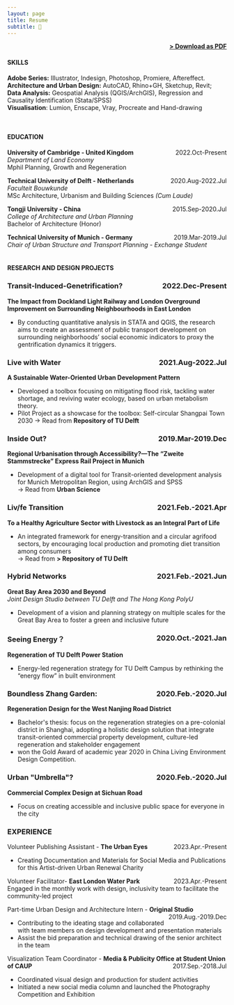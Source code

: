 ```yaml
---
layout: page
title: Resume
subtitle: 📑
---
```


<span style="float: right; "><a href="{{ '/assets/resume.pdf' | prepend: site.baseurl }}"><strong>> Download as PDF</strong></a> </span>
<br>

#### SKILLS
<strong> Adobe Series:</strong> Illustrator, Indesign, Photoshop, Promiere, Aftereffect.
<br><strong> Architecture and Urban Design:</strong> AutoCAD, Rhino+GH, Sketchup, Revit; 
<br><strong> Data Analysis:</strong> Geospatial Analysis (QGIS/ArchGIS), Regression and Causality Identification (Stata/SPSS)
<br><strong> Visualisation</strong>: Lumion, Enscape, Vray, Procreate and Hand-drawing

<br>


#### EDUCATION

**University of Cambridge - United Kingdom** <span style="float: right; ">2022.Oct-Present</span><br>
*Department of Land Economy*  
Mphil Planning, Growth and Regeneration 
<br>

**Technical University of Delft - Netherlands** <span style="float: right; ">2020.Aug-2022.Jul</span>  
*Faculteit Bouwkunde*  
MSc Architecture, Urbanism and Building Sciences *(Cum Laude)* 
<br>

**Tongji University - China** <span style="float: right; ">2015.Sep-2020.Jul</span> <br>
*College of Architecture and Urban Planning*   
Bachelor of Architecture (Honor)
<br>

**Technical University of Munich - Germany** <span style="float: right; ">2019.Mar-2019.Jul</span> <br>
*Chair of Urban Structure and Transport Planning* 
*- Exchange Student*  
<br>

#### RESEARCH AND DESIGN PROJECTS

### Transit-Induced-Genetrification? <span style="float: right; ">2022.Dec-Present</span>
**The Impact from Dockland Light Railway and London Overground Improvement on Surrounding Neighbourhoods in East London**  
 - By conducting quantitative analysis in STATA and QGIS, the research aims to create an assessment of public transport development on surrounding neighborhoods’ social economic indicators to proxy the gentrification dynamics it triggers. 


### Live with Water <span style="float: right; ">2021.Aug-2022.Jul</span>  
**A Sustainable Water-Oriented Urban Development Pattern**  
 - Developed a toolbox focusing on mitigating flood risk, tackling water shortage, and reviving water ecology, based on urban metabolism theory.<br> 
 - Pilot Project as a showcase for the toolbox: Self-circular Shangpai Town 2030
-> Read from <a url="http://resolver.tudelft.nl/uuid:ec611a54-07c1-4801-9bbd-2d4afd8ac120 "><strong> Repository of TU Delft </strong></a> 


### Inside Out? <span style="float: right; ">2019.Mar-2019.Dec</span> 
**Regional Urbanisation through Accessibility?—The “Zweite Stammstrecke” Express Rail Project in Munich**  
 - Development of a digital tool for Transit-oriented development analysis for Munich Metropolitan Region, using ArchGIS and SPSS <br>
-> Read from <a url="https://doi.org/10.3390/urbansci4010002 "><strong> Urban Science</strong></a>


### Liv/fe Transition <span style="float: right; ">2021.Feb.-2021.Apr</span>  
**To a Healthy Agriculture Sector with Livestock as an Integral Part of Life**
- An integrated framework for energy-transition and a circular agrifood sectors, by encouraging local production and promoting diet transition among consumers <br>
-> Read from <a url="http://resolver.tudelft.nl/uuid:95a96a98-3ec6-4857-b1d3-48089b326c4d"><strong>> Repository of TU Delft </strong></a> </span>


### Hybrid Networks <span style="float: right; ">2021.Feb.-2021.Jun</span>  
**Great Bay Area 2030 and Beyond**  
*Joint Design Studio between TU Delft and The Hong Kong PolyU*  
- Development of a vision and planning strategy on multiple scales for the Great Bay Area to foster a green and inclusive future


### Seeing Energy？<span style="float: right; ">2020.Oct.-2021.Jan</span>  
**Regeneration of TU Delft Power Station**  
- Energy-led regeneration strategy for TU Delft Campus by rethinking the “energy flow” in built environment


### Boundless Zhang Garden: <span style="float: right; ">2020.Feb.-2020.Jul</span>  
**Regeneration Design for the West Nanjing Road District**
- Bachelor's thesis: focus on the regeneration strategies on a pre-colonial district in Shanghai, adopting a holistic design solution that integrate transit-oriented commercial property development, culture-led regeneration and stakeholder engagement
- won the Gold Award of academic year 2020 in China Living Environment Design Competition.


### Urban "Umbrella"?  <span style="float: right; ">2020.Feb.-2020.Jul</span>  
**Commercial Complex Design at Sichuan Road**
- Focus on creating accessible and inclusive public space for everyone in the city


### EXPERIENCE

Volunteer Publishing Assistant - **The Urban Eyes** <span style="float: right; ">2023.Apr.-Present</span>  
- Creating Documentation and Materials for Social Media and Publications for this Artist-driven Urban Renewal Charity 
 
Volunteer Facilitator- **East London Water Park** <span style="float: right; ">2023.Apr.-Present</span>  
Engaged in the monthly work with design, inclusivity team to facilitate the community-led project  

Part-time Urban Design and Architecture Intern - **Original Studio** <span style="float: right; ">2019.Aug.-2019.Dec</span>  
- Contributing to the ideating stage and collaborated with team members on design development and presentation materials 
- Assist the bid preparation and technical drawing of the senior architect in the team  

Visualization Team Coordinator - **Media & Publicity Office at Student Union of CAUP** <span style="float: right; ">2017.Sep.-2018.Jul</span>  
- Coordinated visual design and production for student activities
- Initiated a new social media column and launched the Photography Competition and Exhibition
 
